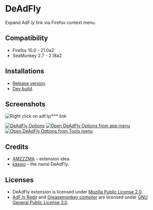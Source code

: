 # DeAdFly

Expand AdF.ly link via Firefox context menu.

## Compatibility

* Firefox 10.0 - 21.0a2
* SeaMonkey 2.7 - 2.18a2

## Installations

* [Release version](https://addons.mozilla.org/addon/deadfly/?src=external-home).
* [Dev build](http://dl.dropbox.com/u/120550/extensions/deadfly.xpi).

## Screenshots

![Right click on adf.ly/*** link](https://lh5.googleusercontent.com/-Tcw8sFxWvkY/UUAVffwfAQI/AAAAAAAADRg/IgYfJqi6vWw/s0/deadfly-contextmenu.png "Right click on adf.ly/*** link")

[![DeAdFly Options](https://lh5.googleusercontent.com/-r5PBnrNnOLM/UUAVfmJyZGI/AAAAAAAADRo/Vg5x6A1qiJo/s213/deadfly-options.png)](https://lh5.googleusercontent.com/-r5PBnrNnOLM/UUAVfmJyZGI/AAAAAAAADRo/Vg5x6A1qiJo/s0/deadfly-options.png "DeAdFly Options")
[![Open DeAdFly Options from app menu](https://lh3.googleusercontent.com/-x2zCDuJ-TjI/UUAVgN9i2oI/AAAAAAAADRw/0C1qKAGrd38/s213/deadfly-appmenu-options.png)](https://lh3.googleusercontent.com/-x2zCDuJ-TjI/UUAVgN9i2oI/AAAAAAAADRw/0C1qKAGrd38/s0/deadfly-appmenu-options.png "Open DeAdFly Options from app menu")
[![Open DeAdFly Options from Tools menu](https://lh6.googleusercontent.com/-Nh2mKIqbxGI/UUAVgzpGyRI/AAAAAAAADR4/pVZfzOjmSm4/s213/deadfly-toolsmenu-options.png)](https://lh6.googleusercontent.com/-Nh2mKIqbxGI/UUAVgzpGyRI/AAAAAAAADR4/pVZfzOjmSm4/s0/deadfly-toolsmenu-options.png "Open DeAdFly Options from Tools menu")

## Credits

* [AMZZZMA](http://www.kaskus.co.id/profile/3127056) &ndash; extension idea.
* [kassio](http://dead.altervista.org/) &ndash; the name DeAdFly.

## Licenses

* DeAdFly extension is licensed under [Mozilla Public License 2.0](http://www.mozilla.org/MPL/2.0/).
* [AdF.ly Redir](https://github.com/LouCypher/userscripts/tree/master/adf.ly-redir) and [Greasemonkey compiler](https://github.com/arantius/greasemonkey-compiler) are licensed under [GNU General Public License 3.0](http://www.gnu.org/licenses/gpl-3.0.html).
